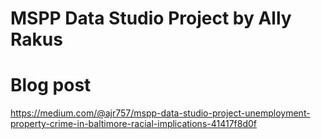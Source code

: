 # MSPP Data Studio Project by Ally Rakus 
# Blog post
https://medium.com/@ajr757/mspp-data-studio-project-unemployment-property-crime-in-baltimore-racial-implications-41417f8d0f
